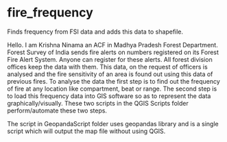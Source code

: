 # fire_frequency
Finds frequency from FSI data and adds this data to shapefile.

Hello. I am Krishna Ninama an ACF in Madhya Pradesh Forest Department. 
Forest Survey of India sends fire alerts on numbers registered on its Forest Fire Alert System. Anyone can register for these alerts. All forest division offices keep the data with them.
This data, on the request of officers is analysed and the fire sensitivity of an area is found out using this data of previous fires.
To analyse the data the first step is to find out the frequency of fire at any location like compartment, beat or range. The second step is to load this frequency data into GIS software so as to represent the data graphically/visually.
These two scripts in the QGIS Scripts folder perform/automate these two steps.

The script in GeopandaScript folder uses geopandas library and is a single script which will output the map file without using QGIS. 

